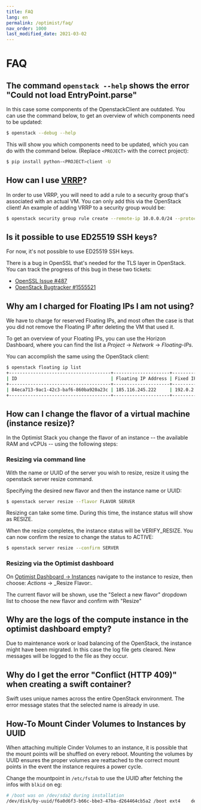 ```yaml
---
title: FAQ
lang: en
permalink: /optimist/faq/
nav_order: 1000
last_modified_date: 2021-03-02
---
```


# FAQ

## The command `openstack --help` shows the error "Could not load EntryPoint.parse"

In this case some components of the OpenstackClient are outdated. You can use the command below, to get an overview of which components need
to be updated:

```bash
$ openstack --debug --help
```

This will show you which components need to be updated, which you can do with the command below. (Replace `<PROJECT>` with the correct
project):

```bash
$ pip install python-<PROJECT>client -U
```

## How can I use [VRRP](https://en.wikipedia.org/wiki/Virtual_Router_Redundancy_Protocol)?

In order to use VRRP, you will need to add a rule to a security group that's associated with an actual VM. You can only add this via the
OpenStack client! An example of adding VRRP to a security group would be:

```bash
$ openstack security group rule create --remote-ip 10.0.0.0/24 --protocol vrrp --ethertype IPv4 --ingress  default
```

## Is it possible to use ED25519 SSH keys?

For now, it's not possible to use ED25519 SSH keys.

There is a bug in OpenSSL that's needed for the TLS layer in OpenStack. You can track the progress of this bug in these two tickets:

- [OpenSSL Issue #487](https://github.com/openssl/openssl/issues/487)
- [OpenStack Bugtracker #1555521](https://bugs.launchpad.net/nova/+bug/1555521)

## Why am I charged for Floating IPs I am not using?

We have to charge for reserved Floating IPs, and most often the case is that you did not remove the Floating IP after deleting the VM that
used it.

To get an overview of your Floating IPs, you can use the Horizon Dashboard, where you can find the list a
_Project_ → _Network_ → _Floating-IPs_.

You can accomplish the same using the OpenStack client:

```bash
$ openstack floating ip list
+--------------------------------------+---------------------+------------------+--------------------------------------+--------------------------------------+----------------------------------+
| ID                                   | Floating IP Address | Fixed IP Address | Port                                 | Floating Network                     | Project                          |
+--------------------------------------+---------------------+------------------+--------------------------------------+--------------------------------------+----------------------------------+
| 84eca713-9ac1-42c3-baf6-860ba920a23c | 185.116.245.222     | 192.0.2.7        | a3097883-21cc-49fa-a060-bccc1678ece7 | 54258498-a513-47da-9369-1a644e4be692 | b15cde70d85749689e6568f973bb002  |
+--------------------------------------+---------------------+------------------+--------------------------------------+--------------------------------------+----------------------------------+
```

## How can I change the flavor of a virtual machine (instance resize)?

In the Optimist Stack you change the flavor of an instance -- the available RAM
and vCPUs -- using the following steps:

### Resizing via command line

With the name or UUID of the server you wish to resize, resize it using the openstack server resize command.

Specifying the desired new flavor and then the instance name or UUID:

```bash
$ openstack server resize --flavor FLAVOR SERVER
```

Resizing can take some time. During this time, the instance status will show as RESIZE.

When the resize completes, the instance status will be VERIFY_RESIZE. You can now confirm the resize to change the status to ACTIVE:

```bash
$ openstack server resize --confirm SERVER
```

### Resizing via the Optimist dashboard

On [Optimist Dashboard → Instances](https://dashboard.optimist.innovo.cloud/project/instances/) navigate to the instance to resize, then
choose: _Actions_ → \_Resize Flavor:.

The current flavor will be shown, use the "Select a new flavor" dropdown list to choose the new flavor and confirm with "Resize"

## Why are the logs of the compute instance in the optimist dashboard empty?

Due to maintenance work or load balancing of the OpenStack, the instance might have been migrated. In this case the log file gets cleared.
New messages will be logged to the file as they occur.

## Why do I get the error "Conflict (HTTP 409)" when creating a swift container?

Swift uses unique names across the entire OpenStack environment. The error message states that the selected name is already in use.

## How-To Mount Cinder Volumes to Instances by UUID

When attaching multiple Cinder Volumes to an instance, it is possible that the mount points will be shuffled on every reboot. Mounting the
volumes by UUID ensures the proper volumes are reattached to the correct mount points in the event the instance requires a power cycle.

Change the mountpoint in `/etc/fstab` to use the UUID after fetching the infos with `blkid` on eg:

```bash
# /boot was on /dev/sda2 during installation
/dev/disk/by-uuid/f6a0d6f3-b66c-bbe3-47ba-d264464cb5a2 /boot ext4    defaults        0       2
```
